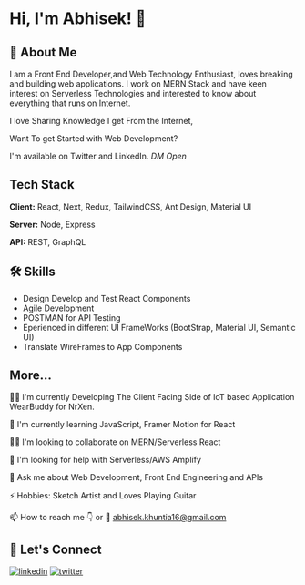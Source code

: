 
# Hi, I'm Abhisek! 👋


## 🚀 About Me
I am a Front End Developer,and Web Technology Enthusiast, loves breaking and building web applications. I work on MERN Stack and have keen interest on Serverless Technologies and interested to know about everything that runs on Internet.

I love Sharing Knowledge I get From the Internet,

Want To get Started with Web Development? 

I'm available on Twitter and LinkedIn. *DM Open*

## Tech Stack

**Client:** React, Next, Redux, TailwindCSS, Ant Design, Material UI

**Server:** Node, Express

**API:** REST, GraphQL


## 🛠 Skills
- Design Develop and Test React Components
- Agile Development
- POSTMAN for API Testing
- Eperienced in different UI FrameWorks (BootStrap, Material UI, Semantic UI)
- Translate WireFrames to App Components


## More...

👩‍💻 I'm currently Developing The Client Facing Side of IoT based Application WearBuddy for NrXen.

🧠 I'm currently learning JavaScript, Framer Motion for React

👯‍♀️ I'm looking to collaborate on MERN/Serverless React

🤔 I'm looking for help with Serverless/AWS Amplify

💬 Ask me about Web Development, Front End Engineering and APIs

⚡️ Hobbies: Sketch Artist and Loves Playing Guitar

📫 How to reach me :point_down: or :email: abhisek.khuntia16@gmail.com 


## 🔗 Let's Connect
[![linkedin](https://img.shields.io/badge/linkedin-0A66C2?style=for-the-badge&logo=linkedin&logoColor=white)](https://www.linkedin.com/abhisek-khuntia)
[![twitter](https://img.shields.io/badge/twitter-1DA1F2?style=for-the-badge&logo=twitter&logoColor=white)](https://twitter.com/initabhi)
